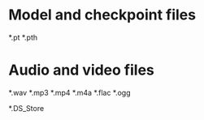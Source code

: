 # Model and checkpoint files
*.pt
*.pth

# Audio and video files
*.wav
*.mp3
*.mp4
*.m4a
*.flac
*.ogg

*.DS_Store